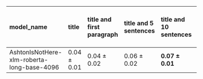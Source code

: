 | model_name                                 | title           | title and first paragraph   | title and 5 sentences   | title and 10 sentences   | title and first sentence each paragraph   | raw text            |
|:-------------------------------------------|:----------------|:----------------------------|:------------------------|:-------------------------|:------------------------------------------|:--------------------|
| AshtonIsNotHere-xlm-roberta-long-base-4096 | 0.04 $\pm$ 0.01 | 0.04 $\pm$ 0.02             | 0.06 $\pm$ 0.02         | **0.07 $\pm$ 0.01**      | 0.06 $\pm$ 0.02                           | **0.07 $\pm$ 0.01** |